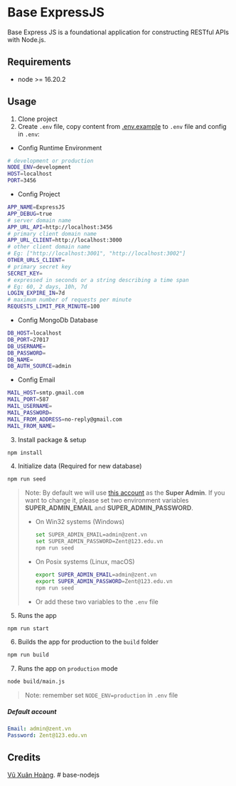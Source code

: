 # Base ExpressJS

Base Express JS is a foundational application for constructing RESTful APIs with Node.js.

## Requirements

- node >= 16.20.2

## Usage

1. Clone project
2. Create `.env` file, copy content from [.env.example](./.env.example) to `.env` file and config in `.env`:

- Config Runtime Environment

```bash
# development or production
NODE_ENV=development
HOST=localhost
PORT=3456
```

- Config Project

```bash
APP_NAME=ExpressJS
APP_DEBUG=true
# server domain name
APP_URL_API=http://localhost:3456
# primary client domain name
APP_URL_CLIENT=http://localhost:3000
# other client domain name
# Eg: ["http://localhost:3001", "http://localhost:3002"]
OTHER_URLS_CLIENT=
# primary secret key
SECRET_KEY=
# expressed in seconds or a string describing a time span
# Eg: 60, 2 days, 10h, 7d
LOGIN_EXPIRE_IN=7d
# maximum number of requests per minute
REQUESTS_LIMIT_PER_MINUTE=100
```

- Config MongoDb Database

```bash
DB_HOST=localhost
DB_PORT=27017
DB_USERNAME=
DB_PASSWORD=
DB_NAME=
DB_AUTH_SOURCE=admin
```

- Config Email

```bash
MAIL_HOST=smtp.gmail.com
MAIL_PORT=587
MAIL_USERNAME=
MAIL_PASSWORD=
MAIL_FROM_ADDRESS=no-reply@gmail.com
MAIL_FROM_NAME=
```

3. Install package & setup

```bash
npm install
```

4. Initialize data (Required for new database)

```bash
npm run seed
```

> Note: By default we will use [this account](#default-account) as the **Super Admin**.
> If you want to change it, please set two environment variables **SUPER_ADMIN_EMAIL** and **SUPER_ADMIN_PASSWORD**.
>
> - On Win32 systems (Windows)
>   ```bash
>   set SUPER_ADMIN_EMAIL=admin@zent.vn
>   set SUPER_ADMIN_PASSWORD=Zent@123.edu.vn
>   npm run seed
>   ```
> - On Posix systems (Linux, macOS)
>   ```bash
>   export SUPER_ADMIN_EMAIL=admin@zent.vn
>   export SUPER_ADMIN_PASSWORD=Zent@123.edu.vn
>   npm run seed
>   ```
> - Or add these two variables to the `.env` file

5. Runs the app

```bash
npm run start
```

6. Builds the app for production to the `build` folder

```bash
npm run build
```

7. Runs the app on `production` mode

```bash
node build/main.js
```

> Note: remember set `NODE_ENV=production` in `.env` file

##### Default account

```yaml
Email: admin@zent.vn
Password: Zent@123.edu.vn
```

## Credits

[Vũ Xuân Hoàng](https://gitlab.com/hoangvxzentvn).
#   b a s e - n o d e j s  
 